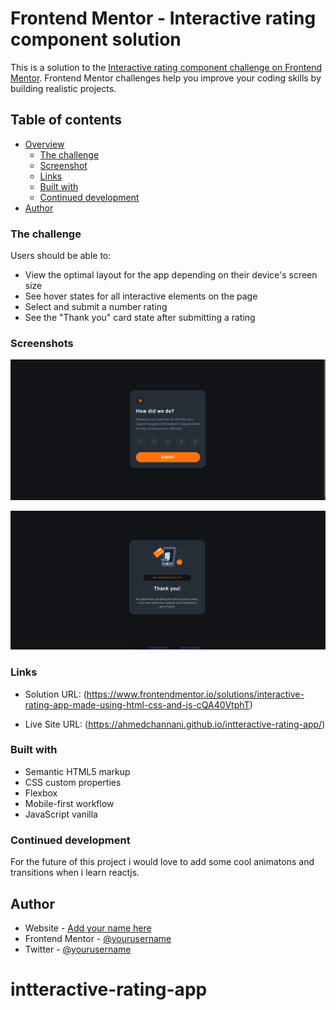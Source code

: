 # Frontend Mentor - Interactive rating component solution

This is a solution to the [Interactive rating component challenge on Frontend Mentor](https://www.frontendmentor.io/challenges/interactive-rating-component-koxpeBUmI). Frontend Mentor challenges help you improve your coding skills by building realistic projects. 

## Table of contents

- [Overview](#overview)
  - [The challenge](#the-challenge)
  - [Screenshot](#screenshot)
  - [Links](#links)
  - [Built with](#built-with)
  - [Continued development](#continued-development)
- [Author](#author)


### The challenge

Users should be able to:

- View the optimal layout for the app depending on their device's screen size
- See hover states for all interactive elements on the page
- Select and submit a number rating
- See the "Thank you" card state after submitting a rating

### Screenshots

![Project screenshot 1](<screenshots/Project rating componan Screenshot from 2023-10-21 19-23-30.png>)

![Project screenshot 2](<screenshots/Project rating componant 2nd Screenshot from 2023-10-21 19-25-32.png>)

### Links

- Solution URL: (https://www.frontendmentor.io/solutions/interactive-rating-app-made-using-html-css-and-js-cQA40VtphT)

- Live Site URL: (https://ahmedchannani.github.io/intteractive-rating-app/)



### Built with

- Semantic HTML5 markup
- CSS custom properties
- Flexbox
- Mobile-first workflow
- JavaScript vanilla



### Continued development

For the future of this project i would love to add some cool animatons and transitions when i learn reactjs.



## Author

- Website - [Add your name here](https://www.your-site.com)
- Frontend Mentor - [@yourusername](https://www.frontendmentor.io/profile/yourusername)
- Twitter - [@yourusername](https://www.twitter.com/yourusername)




# intteractive-rating-app
